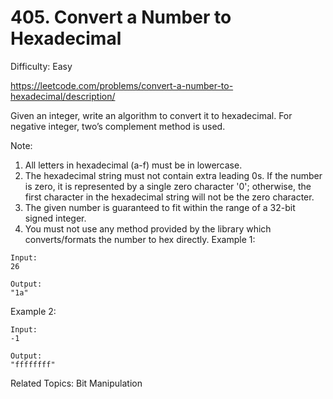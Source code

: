 # 405. Convert a Number to Hexadecimal

Difficulty: Easy

https://leetcode.com/problems/convert-a-number-to-hexadecimal/description/

Given an integer, write an algorithm to convert it to hexadecimal. For negative integer, two’s complement method is used.

Note:

1. All letters in hexadecimal (a-f) must be in lowercase.
2. The hexadecimal string must not contain extra leading 0s. If the number is zero, it is represented by a single zero character '0'; otherwise, the first character in the hexadecimal string will not be the zero character.
3. The given number is guaranteed to fit within the range of a 32-bit signed integer.
4. You must not use any method provided by the library which converts/formats the number to hex directly.
Example 1:
```
Input:
26

Output:
"1a"
```
Example 2:
```
Input:
-1

Output:
"ffffffff"
```

Related Topics: Bit Manipulation
